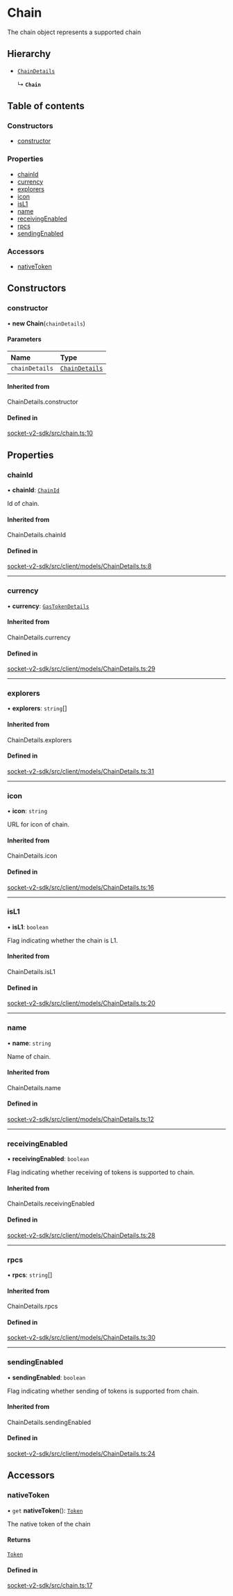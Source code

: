 # Chain

The chain object represents a supported chain

## Hierarchy

- [`ChainDetails`](../types.md#chaindetails)

  ↳ **`Chain`**

## Table of contents

### Constructors

- [constructor](Chain.md#constructor)

### Properties

- [chainId](Chain.md#chainid)
- [currency](Chain.md#currency)
- [explorers](Chain.md#explorers)
- [icon](Chain.md#icon)
- [isL1](Chain.md#isl1)
- [name](Chain.md#name)
- [receivingEnabled](Chain.md#receivingenabled)
- [rpcs](Chain.md#rpcs)
- [sendingEnabled](Chain.md#sendingenabled)

### Accessors

- [nativeToken](Chain.md#nativetoken)

## Constructors

### constructor

• **new Chain**(`chainDetails`)

#### Parameters

| Name           | Type                                       |
| :------------- | :----------------------------------------- |
| `chainDetails` | [`ChainDetails`](../types.md#chaindetails) |

#### Inherited from

ChainDetails.constructor

#### Defined in

[socket-v2-sdk/src/chain.ts:10](https://github.com/rugamoto/socket-v2-sdk/blob/b3c3e8d/src/chain.ts#L10)

## Properties

### chainId

• **chainId**: [`ChainId`](../enums/ChainId.md)

Id of chain.

#### Inherited from

ChainDetails.chainId

#### Defined in

[socket-v2-sdk/src/client/models/ChainDetails.ts:8](https://github.com/rugamoto/socket-v2-sdk/blob/b3c3e8d/src/client/models/ChainDetails.ts#L8)

---

### currency

• **currency**: [`GasTokenDetails`](../types.md#gastokendetails)

#### Inherited from

ChainDetails.currency

#### Defined in

[socket-v2-sdk/src/client/models/ChainDetails.ts:29](https://github.com/rugamoto/socket-v2-sdk/blob/b3c3e8d/src/client/models/ChainDetails.ts#L29)

---

### explorers

• **explorers**: `string`[]

#### Inherited from

ChainDetails.explorers

#### Defined in

[socket-v2-sdk/src/client/models/ChainDetails.ts:31](https://github.com/rugamoto/socket-v2-sdk/blob/b3c3e8d/src/client/models/ChainDetails.ts#L31)

---

### icon

• **icon**: `string`

URL for icon of chain.

#### Inherited from

ChainDetails.icon

#### Defined in

[socket-v2-sdk/src/client/models/ChainDetails.ts:16](https://github.com/rugamoto/socket-v2-sdk/blob/b3c3e8d/src/client/models/ChainDetails.ts#L16)

---

### isL1

• **isL1**: `boolean`

Flag indicating whether the chain is L1.

#### Inherited from

ChainDetails.isL1

#### Defined in

[socket-v2-sdk/src/client/models/ChainDetails.ts:20](https://github.com/rugamoto/socket-v2-sdk/blob/b3c3e8d/src/client/models/ChainDetails.ts#L20)

---

### name

• **name**: `string`

Name of chain.

#### Inherited from

ChainDetails.name

#### Defined in

[socket-v2-sdk/src/client/models/ChainDetails.ts:12](https://github.com/rugamoto/socket-v2-sdk/blob/b3c3e8d/src/client/models/ChainDetails.ts#L12)

---

### receivingEnabled

• **receivingEnabled**: `boolean`

Flag indicating whether receiving of tokens is supported to chain.

#### Inherited from

ChainDetails.receivingEnabled

#### Defined in

[socket-v2-sdk/src/client/models/ChainDetails.ts:28](https://github.com/rugamoto/socket-v2-sdk/blob/b3c3e8d/src/client/models/ChainDetails.ts#L28)

---

### rpcs

• **rpcs**: `string`[]

#### Inherited from

ChainDetails.rpcs

#### Defined in

[socket-v2-sdk/src/client/models/ChainDetails.ts:30](https://github.com/rugamoto/socket-v2-sdk/blob/b3c3e8d/src/client/models/ChainDetails.ts#L30)

---

### sendingEnabled

• **sendingEnabled**: `boolean`

Flag indicating whether sending of tokens is supported from chain.

#### Inherited from

ChainDetails.sendingEnabled

#### Defined in

[socket-v2-sdk/src/client/models/ChainDetails.ts:24](https://github.com/rugamoto/socket-v2-sdk/blob/b3c3e8d/src/client/models/ChainDetails.ts#L24)

## Accessors

### nativeToken

• `get` **nativeToken**(): [`Token`](../types.md#token)

The native token of the chain

#### Returns

[`Token`](../types.md#token)

#### Defined in

[socket-v2-sdk/src/chain.ts:17](https://github.com/rugamoto/socket-v2-sdk/blob/b3c3e8d/src/chain.ts#L17)
